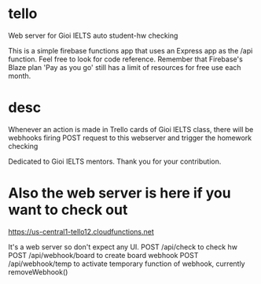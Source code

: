 # tello
Web server for Gioi IELTS auto student-hw checking

This is a simple firebase functions app that uses an Express app as the /api function. Feel free to look for code reference. Remember that Firebase's Blaze plan 'Pay as you go' still has a limit of resources for free use each month.
# desc
Whenever an action is made in Trello cards of Gioi IELTS class, there will be webhooks firing POST request to this webserver and trigger the homework checking

Dedicated to Gioi IELTS mentors. Thank you for your contribution.

# Also the web server is here if you want to check out
https://us-central1-tello12.cloudfunctions.net

It's a web server so don't expect any UI.
  POST /api/check to check hw
  POST /api/webhook/board to create board webhook
  POST /api/webhook/temp to activate temporary function of webhook, currently removeWebhook()
